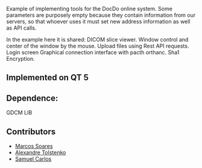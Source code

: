 Example of implementing tools for the DocDo online system.
Some parameters are purposely empty because they contain information from our servers, so that whoever uses it must set new address information as well as API calls.

In the example here it is shared:
DICOM slice viewer.
Window control and center of the window by the mouse.
Upload files using Rest API requests.
Login screen
Graphical connection interface with pacth orthanc.
Sha1 Encryption.


## Implemented on QT 5

## Dependence:
GDCM LIB

## Contributors
- [Marcos Soares](linkedin.com/in/marcos-soares-391718141/)
- [Alexandre Tolstenko](linkedin.com/in/aletolstenko/)
- [Samuel Carlos](http://linkedin.com/in/samuelkarlos/)
